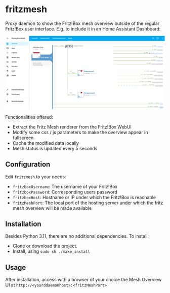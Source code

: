 # fritzmesh
Proxy daemon to show the Fritz!Box mesh overview outside of the regular Fritz!Box user interface.
E.g. to include it in an Home Assistant Dashboard:

![Screenshot](FritzMesh.jpg)

Functionalities offered:

 * Extract the Fritz Mesh renderer from the Fritz!Box WebUI
 * Modify some css / js parameters to make the overview appear in fullscreen
 * Cache the modified data locally
 * Mesh status is updated every 5 seconds

## Configuration

Edit `fritzmesh` to your needs:
 * `fritzboxUsername`: The username of your Fritz!Box
 * `fritzboxPassword`: Corresponding users password
 * `fritzboxHost`: Hostname or IP under which the Fritz!Box is reachable
 * `fritzMeshPort`: The local port of the hosting server under which the fritz mesh overview will be made available 

## Installation

Besides Python 3.11, there are no additional dependencies.
To install:
 * Clone or download the project.
 * Install, using `sudo sh ./make_install`

## Usage

After installation, access with a browser of your choice the Mesh Overview UI at `http://<yourddaemonhost>:<fritzMeshPort>`

